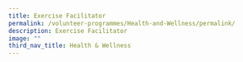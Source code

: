 ```yaml
---
title: Exercise Facilitator
permalink: /volunteer-programmes/Health-and-Wellness/permalink/
description: Exercise Facilitator
image: ""
third_nav_title: Health & Wellness
---
```

